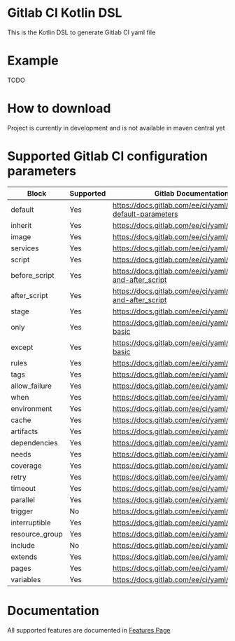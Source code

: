 # Gitlab CI Kotlin DSL

This is the Kotlin DSL to generate Gitlab CI yaml file

# Example

TODO

# How to download

Project is currently in development and is not available in maven central yet

# Supported Gitlab CI configuration parameters

| Block          | Supported | Gitlab Documentation link                                            |
| -------------- | --------- |--------------------------------------------------------------------- |
| default        | Yes       | <https://docs.gitlab.com/ee/ci/yaml/#setting-default-parameters>     |
| inherit        | Yes       | <https://docs.gitlab.com/ee/ci/yaml/#inherit>                        |
| image          | Yes       | <https://docs.gitlab.com/ee/ci/yaml/#image>                          |
| services       | Yes       | <https://docs.gitlab.com/ee/ci/yaml/#services>                       |
| script         | Yes       | <https://docs.gitlab.com/ee/ci/yaml/#script>                         |
| before_script  | Yes       | <https://docs.gitlab.com/ee/ci/yaml/#before_script-and-after_script> |
| after_script   | Yes       | <https://docs.gitlab.com/ee/ci/yaml/#before_script-and-after_script> |
| stage          | Yes       | <https://docs.gitlab.com/ee/ci/yaml/#stage>                          |
| only           | Yes       | <https://docs.gitlab.com/ee/ci/yaml/#onlyexcept-basic>               |
| except         | Yes       | <https://docs.gitlab.com/ee/ci/yaml/#onlyexcept-basic>               |
| rules          | Yes       | <https://docs.gitlab.com/ee/ci/yaml/#rules>                          |
| tags           | Yes       | <https://docs.gitlab.com/ee/ci/yaml/#tags>                           |
| allow_failure  | Yes       | <https://docs.gitlab.com/ee/ci/yaml/#allow_failure>                  |
| when           | Yes       | <https://docs.gitlab.com/ee/ci/yaml/#when>                           |
| environment    | Yes       | <https://docs.gitlab.com/ee/ci/yaml/#environment>                    |
| cache          | Yes       | <https://docs.gitlab.com/ee/ci/yaml/#cache>                          |
| artifacts      | Yes       | <https://docs.gitlab.com/ee/ci/yaml/#artifacts>                      |
| dependencies   | Yes       | <https://docs.gitlab.com/ee/ci/yaml/#dependencies>                   |
| needs          | Yes       | <https://docs.gitlab.com/ee/ci/yaml/#needs>                          |
| coverage       | Yes       | <https://docs.gitlab.com/ee/ci/yaml/#coverage>                       |
| retry          | Yes       | <https://docs.gitlab.com/ee/ci/yaml/#retry>                          |
| timeout        | Yes       | <https://docs.gitlab.com/ee/ci/yaml/#timeout>                        |
| parallel       | Yes       | <https://docs.gitlab.com/ee/ci/yaml/#parallel>                       |
| trigger        | No        | <https://docs.gitlab.com/ee/ci/yaml/#trigger>                        | [//]: # (3)
| interruptible  | Yes       | <https://docs.gitlab.com/ee/ci/yaml/#interruptible>                  |
| resource_group | Yes       | <https://docs.gitlab.com/ee/ci/yaml/#resource_group>                 |
| include        | No        | <https://docs.gitlab.com/ee/ci/yaml/#include>                        | [//]: # (2)
| extends        | Yes       | <https://docs.gitlab.com/ee/ci/yaml/#extends>                        |
| pages          | Yes       | <https://docs.gitlab.com/ee/ci/yaml/#pages>                          |
| variables      | Yes       | <https://docs.gitlab.com/ee/ci/yaml/#variables>                      |

# Documentation

All supported features are documented in [Features Page](/FEATURES.MD)